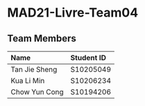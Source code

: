 # MAD21-Livre-Team04

## Team Members

| Name | Student ID |
|:--------------|:----------|
| Tan Jie Sheng | S10205049 |
| Kua Li Min | S10206234 |
| Chow Yun Cong | S10194206 |
